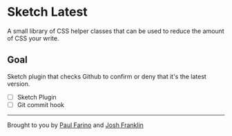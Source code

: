 # Sketch Latest
A small library of CSS helper classes that can be used to reduce the amount of CSS your write.

## Goal
Sketch plugin that checks Github to confirm or deny that it's the latest version.
- [ ] Sketch Plugin
- [ ] Git commit hook

-------------
Brought to you by [Paul Farino](https://github.com/paulfarino) and [Josh Franklin](https://github.com/joshmfranklin)